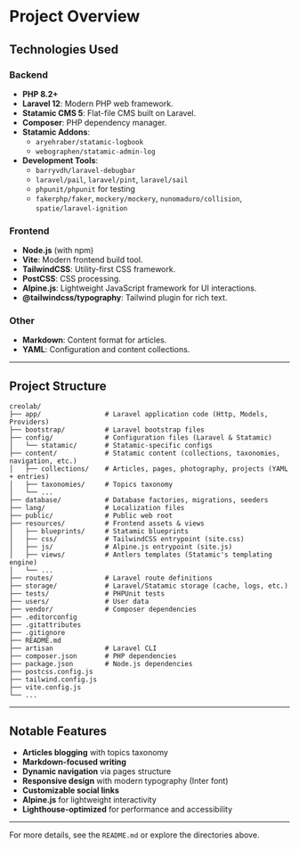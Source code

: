 # Project Overview

## Technologies Used

### Backend

- **PHP 8.2+**
- **Laravel 12**: Modern PHP web framework.
- **Statamic CMS 5**: Flat-file CMS built on Laravel.
- **Composer**: PHP dependency manager.
- **Statamic Addons**:
  - `aryehraber/statamic-logbook`
  - `webographen/statamic-admin-log`
- **Development Tools**:
  - `barryvdh/laravel-debugbar`
  - `laravel/pail`, `laravel/pint`, `laravel/sail`
  - `phpunit/phpunit` for testing
  - `fakerphp/faker`, `mockery/mockery`, `nunomaduro/collision`, `spatie/laravel-ignition`

### Frontend

- **Node.js** (with npm)
- **Vite**: Modern frontend build tool.
- **TailwindCSS**: Utility-first CSS framework.
- **PostCSS**: CSS processing.
- **Alpine.js**: Lightweight JavaScript framework for UI interactions.
- **@tailwindcss/typography**: Tailwind plugin for rich text.

### Other

- **Markdown**: Content format for articles.
- **YAML**: Configuration and content collections.

---

## Project Structure

```plaintext
creolab/
├── app/                # Laravel application code (Http, Models, Providers)
├── bootstrap/          # Laravel bootstrap files
├── config/             # Configuration files (Laravel & Statamic)
│   └── statamic/       # Statamic-specific configs
├── content/            # Statamic content (collections, taxonomies, navigation, etc.)
│   ├── collections/    # Articles, pages, photography, projects (YAML + entries)
│   ├── taxonomies/     # Topics taxonomy
│   └── ...
├── database/           # Database factories, migrations, seeders
├── lang/               # Localization files
├── public/             # Public web root
├── resources/          # Frontend assets & views
│   ├── blueprints/     # Statamic blueprints
│   ├── css/            # TailwindCSS entrypoint (site.css)
│   ├── js/             # Alpine.js entrypoint (site.js)
│   ├── views/          # Antlers templates (Statamic's templating engine)
│   └── ...
├── routes/             # Laravel route definitions
├── storage/            # Laravel/Statamic storage (cache, logs, etc.)
├── tests/              # PHPUnit tests
├── users/              # User data
├── vendor/             # Composer dependencies
├── .editorconfig
├── .gitattributes
├── .gitignore
├── README.md
├── artisan             # Laravel CLI
├── composer.json       # PHP dependencies
├── package.json        # Node.js dependencies
├── postcss.config.js
├── tailwind.config.js
├── vite.config.js
└── ...
```

---

## Notable Features

- **Articles blogging** with topics taxonomy
- **Markdown-focused writing**
- **Dynamic navigation** via pages structure
- **Responsive design** with modern typography (Inter font)
- **Customizable social links**
- **Alpine.js** for lightweight interactivity
- **Lighthouse-optimized** for performance and accessibility

---

For more details, see the `README.md` or explore the directories above.
